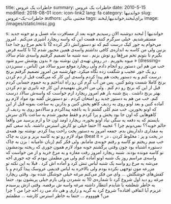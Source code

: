 title: خاطرات یک عروس
summary: خاطرات یک عروس
date: 2010-5-15
modified: 2018-08-01
icon:  icon-link2
lang: fa
category: خواندنیها
slug: خاطرات-یک-عروس
authors: مجتبی بنائی
tags: برای‌لبخند,خواندنیها,لبخند
image: /images/static/misc.jpg

s: خواندنیها | لبخند    دوشنبه  الان رسیدیم خونه بعد از مسافرت ماه عسل و تو خونه جدید مستقرشدیم.  خیلی سرگرم کننده هست این که واسه ریچارد آشپزی می‌کنم . امروز می‌خوام یه جور کیک درست کنم  که تو دستوراتش ذکر کرده 12 تا تخم مرغ رو جدا جدا بزنین ولی من کاسه به اندازه‌ی کافی نداشتم واسه‌ی همین مجبور شدم 12 تا کاسه قرض بگیرم تا بتونم تخم مرغ‌ها رو توش بزنم .  سه ‌شنبه  ما تصمیم گرفتیم واسه‌ی شام سالاد میوه بخوریم . در روش تهیه‌ی اون نوشته بود « بدون پوشش سرو شود » (dressing= لباس ، سس‌زدن) خب من هم این دستور رو انجام دادم ولی ریچارد موقع سرو سالاد من رو یک جور عجیب و شگفت زده نگاه میکرد.  چهارشنبه  من امروز تصمیم گرفتم برنج درست کنم و یه دستور پخت هم پیدا کردم واسه‌ی این کار که می‌گفت قبل از دم کردن برنج کاملا شست ‌وشو کنین.  پس من آب‌ گرم ‌کن رو راه انداختم و یه حموم حسابی کردم قبل از این که برنج رو دم کنم .  ولی من آخرش نفهمیدم این کار چه تاثیری تو دم کردن بهتر برنج داشت .  پنج ‌شنبه  باز هم امروز ریچارد ازم خواست که واسه‌ش سالاد درست کنم. خب من هم یه دستور جدید رو امتحان کردم .  تو دستورش گفته بود مواد لازم رو آماده کنین و بعد اونو روی یه ردیف کاهو پخش کنین و بذارین یه ساعت بمونه قبل از این که اونو بخورین.  خب منم کلی گشتم تا یه باغچه پیداکردم و سالادمو روی یه ردیف از کاهوهایی که اون جا بود پخش و پرا کردم و فقط مجبور شدم یه ساعت بالای سرش بایستم که یه دفعه یه سگی نیاد اونو بخوره. ریچارد اومد اون جا و ازم پرسید من واقعا حالم خوبه؟؟  نمی‌دونم چرا ؟ عجیبه !!! حتما خیلی تو کارش استرس داشته. باید سعی کنم یه مقداری دلداریش بدم.  جمعه  امروز یه دستور پخت راحت پیدا کردم. نوشته بود همه‌ی مواد لازم رو تو یه کاسه بریز و بزن به چاک (beat it = در پخت و پز : مخلوط کردن ، در زبان عامیانه : بزن به چاک)  خب منم ریختم تو کاسه و رفتم خونه‌ی مامانم.  ولی فکر کنم دستوره اشتباه بود چون وقتی برگشتم خونه مواد لازم همون جوری که ریخته بودمشون تو کاسه مونده بودند.  شنبه  ریچارد امروز رفت مغازه و یه مرغ خرید و از من خواست که واسه‌ی مراسم روز یک ‌شنبه اونو آماده کنم ولی من مطمئن نبودم که چه جوری آخه می‌شه یه مرغ رو واسه یک‌ شنبه لباس تنش کرد و آماده اش کرد .  قبلا به این نکته تو مزرعه ‌مون توجهی نکرده بودم ولی بالاخره یه لباس قدیمی عروسک پیدا کردم و با کفش‌های خوشگلش ... وای من فکر می‌کنم مرغه خیلی خوشگل شده بود.  وقتی ریچارد مرغه رو دید اول شروع کرد تا شماره‌ی 10 به شمردن ولی بازم خیلی پریشون بود.  حتما به خاطر شغلشه یا شایدم انتظار داشته مرغه واسه ‌ش برقصه.  وقتی ازش پرسیدم عزیزم آیا اتفاقی افتاده؟  شروع کرد به گریه و زاری و هی داد می‌ زد آخه چرا من ؟ چرا من؟  هووووم ... حتما به خاطر استرس کارشه ... مطمئنم